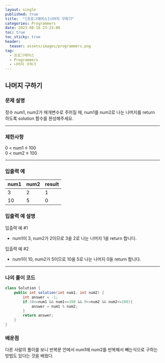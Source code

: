 ```yaml
---
layout: single
published: true
title:  "[프로그래머스]나머지 구하기"
categories: Programmers
date: 2023-08-16 23:23:00
toc: true
toc_sticky: true
header:
  teaser: assets/images/programmers.png
tag: 
  - 프로그래머스
  - Programmers
  - 나머지 구하기
---
```


## 나머지 구하기

### 문제 설명
정수 num1, num2가 매개변수로 주어질 때, num1를 num2로 나눈 나머지를 return 하도록 solution 함수를 완성해주세요.

----------------

### 제한사항

0 < num1 ≤ 100  
0 < num2 ≤ 100


----------------

### 입출력 예

|num1|	num2|	result|
|---|---|---|
|3|2|1|
|10|5|0|



### 입출력 예 설명

입출력 예 #1  
* num1이 3, num2가 2이므로 3을 2로 나눈 나머지 1을 return 합니다.

입출력 예 #2  
* num1이 10, num2가 5이므로 10을 5로 나눈 나머지 0을 return 합니다.


----------------

### 나의 풀이 코드

```java
class Solution {
    public int solution(int num1, int num2) {
        int answer = -1;
        if (0<=num1 && num1<=100 && 0<=num2 && num2<=100){
            answer = num1 % num2;
        }
        return answer;
    }
}

```

### 배운점

<p>
다른 사람의 풀이를 보니 반복문 안에서 num1에 num2를 반복해서 빼는식으로 구하는 방법도 있다는 것을 배웠다.
</p>



